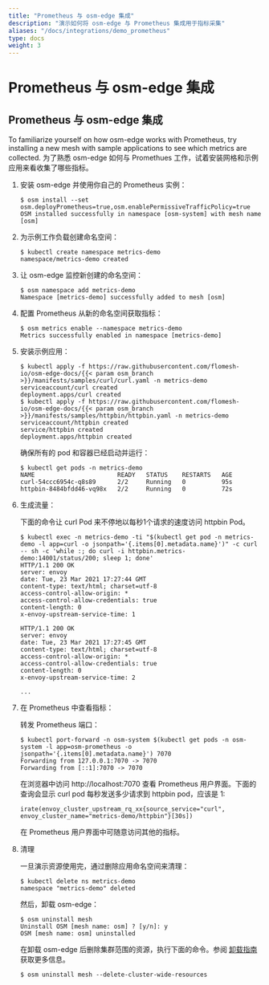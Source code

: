 ```yaml
---
title: "Prometheus 与 osm-edge 集成"
description: "演示如何将 osm-edge 与 Prometheus 集成用于指标采集"
aliases: "/docs/integrations/demo_prometheus"
type: docs
weight: 3
---
```


# Prometheus 与 osm-edge 集成

## Prometheus 与 osm-edge 集成

To familiarize yourself on how osm-edge works with Prometheus, try installing a new mesh with sample applications to see which metrics are collected. 为了熟悉 osm-edge 如何与 Promethues 工作，试着安装网格和示例应用来看收集了哪些指标。

1. 安装 osm-edge 并使用你自己的 Prometheus 实例：

   ```console
   $ osm install --set osm.deployPrometheus=true,osm.enablePermissiveTrafficPolicy=true
   OSM installed successfully in namespace [osm-system] with mesh name [osm]
   ```

1. 为示例工作负载创建命名空间：

   ```console
   $ kubectl create namespace metrics-demo
   namespace/metrics-demo created
   ```

1. 让 osm-edge 监控新创建的命名空间：

   ```console
   $ osm namespace add metrics-demo
   Namespace [metrics-demo] successfully added to mesh [osm]
   ```

1. 配置 Prometheus 从新的命名空间获取指标：

   ```console
   $ osm metrics enable --namespace metrics-demo
   Metrics successfully enabled in namespace [metrics-demo]
   ```

1. 安装示例应用：

   ```console
   $ kubectl apply -f https://raw.githubusercontent.com/flomesh-io/osm-edge-docs/{{< param osm_branch >}}/manifests/samples/curl/curl.yaml -n metrics-demo
   serviceaccount/curl created
   deployment.apps/curl created
   $ kubectl apply -f https://raw.githubusercontent.com/flomesh-io/osm-edge-docs/{{< param osm_branch >}}/manifests/samples/httpbin/httpbin.yaml -n metrics-demo
   serviceaccount/httpbin created
   service/httpbin created
   deployment.apps/httpbin created
   ```

   确保所有的 pod 和容器已经启动并运行：

   ```console
   $ kubectl get pods -n metrics-demo
   NAME                       READY   STATUS    RESTARTS   AGE
   curl-54ccc6954c-q8s89      2/2     Running   0          95s
   httpbin-8484bfdd46-vq98x   2/2     Running   0          72s
   ```

1. 生成流量：

   下面的命令让 curl Pod 来不停地以每秒1个请求的速度访问 httpbin Pod。

   ```console
   $ kubectl exec -n metrics-demo -ti "$(kubectl get pod -n metrics-demo -l app=curl -o jsonpath='{.items[0].metadata.name}')" -c curl -- sh -c 'while :; do curl -i httpbin.metrics-demo:14001/status/200; sleep 1; done'
   HTTP/1.1 200 OK
   server: envoy
   date: Tue, 23 Mar 2021 17:27:44 GMT
   content-type: text/html; charset=utf-8
   access-control-allow-origin: *
   access-control-allow-credentials: true
   content-length: 0
   x-envoy-upstream-service-time: 1

   HTTP/1.1 200 OK
   server: envoy
   date: Tue, 23 Mar 2021 17:27:45 GMT
   content-type: text/html; charset=utf-8
   access-control-allow-origin: *
   access-control-allow-credentials: true
   content-length: 0
   x-envoy-upstream-service-time: 2

   ...
   ```

1. 在 Prometheus 中查看指标：

    转发 Prometheus 端口：

   ```console
   $ kubectl port-forward -n osm-system $(kubectl get pods -n osm-system -l app=osm-prometheus -o jsonpath='{.items[0].metadata.name}') 7070
   Forwarding from 127.0.0.1:7070 -> 7070
   Forwarding from [::1]:7070 -> 7070
   ```

   在浏览器中访问 http://localhost:7070 查看 Prometheus 用户界面。下面的查询会显示 curl pod 每秒发送多少请求到 httpbin pod，应该是 1:

   ```
   irate(envoy_cluster_upstream_rq_xx{source_service="curl", envoy_cluster_name="metrics-demo/httpbin"}[30s])
   ```

   在 Prometheus 用户界面中可随意访问其他的指标。

1. 清理

   一旦演示资源使用完，通过删除应用命名空间来清理：

   ```console
   $ kubectl delete ns metrics-demo
   namespace "metrics-demo" deleted
   ```

   然后，卸载 osm-edge：

   ```
   $ osm uninstall mesh
   Uninstall OSM [mesh name: osm] ? [y/n]: y
   OSM [mesh name: osm] uninstalled
   ```

   在卸载 osm-edge 后删除集群范围的资源，执行下面的命令。参阅 [卸载指南](/docs/guides/uninstall/) 获取更多信息。

   ```console
   $ osm uninstall mesh --delete-cluster-wide-resources
   ```
